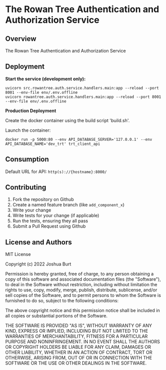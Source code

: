 # The Rowan Tree Authentication and Authorization Service

Overview
--------
The Rowan Tree Authentication and Authorization Service

Deployment
----------
**Start the service (development only):**
```
uvicorn src.rowantree.auth.service.handlers.main:app --reload --port 8001 --env-file env/.env.offline
uvicorn rowantree.auth.service.handlers.main:app --reload --port 8001 --env-file env/.env.offline
```

**Production Deployment**

Create the docker container using the build script 'build.sh'.

Launch the container:
```
docker run -p 5000:80 --env API_DATABASE_SERVER='127.0.0.1' --env API_DATABASE_NAME='dev_trt' trt_client_api
```

Consumption
-----------
Default URL for API: `http(s)://{hostname}:8000/`

Contributing
------------
1. Fork the repository on Github
2. Create a named feature branch (like `add_component_x`)
3. Write your change
4. Write tests for your change (if applicable)
5. Run the tests, ensuring they all pass
6. Submit a Pull Request using Github

License and Authors
-------------------
MIT License

Copyright (c) 2022 Joshua Burt

Permission is hereby granted, free of charge, to any person obtaining a copy
of this software and associated documentation files (the "Software"), to deal
in the Software without restriction, including without limitation the rights
to use, copy, modify, merge, publish, distribute, sublicense, and/or sell
copies of the Software, and to permit persons to whom the Software is
furnished to do so, subject to the following conditions:

The above copyright notice and this permission notice shall be included in all
copies or substantial portions of the Software.

THE SOFTWARE IS PROVIDED "AS IS", WITHOUT WARRANTY OF ANY KIND, EXPRESS OR
IMPLIED, INCLUDING BUT NOT LIMITED TO THE WARRANTIES OF MERCHANTABILITY,
FITNESS FOR A PARTICULAR PURPOSE AND NONINFRINGEMENT. IN NO EVENT SHALL THE
AUTHORS OR COPYRIGHT HOLDERS BE LIABLE FOR ANY CLAIM, DAMAGES OR OTHER
LIABILITY, WHETHER IN AN ACTION OF CONTRACT, TORT OR OTHERWISE, ARISING FROM,
OUT OF OR IN CONNECTION WITH THE SOFTWARE OR THE USE OR OTHER DEALINGS IN THE
SOFTWARE.

